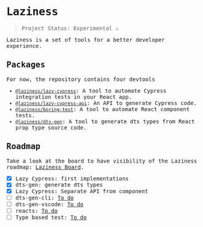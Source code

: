 <samp>

# Laziness

> Project Status: Experimental ⚠️

Laziness is a set of tools for a better developer experience.

## Packages

For now, the repository contains four devtools

- [`@laziness/lazy-cypress`](https://github.com/leandrotk/laziness/tree/master/packages/lazy-cypress): A tool to automate Cypress integration tests in your React app.
- [`@laziness/lazy-cypress-api`](https://github.com/leandrotk/laziness/tree/master/packages/lazy-cypress-api): An API to generate Cypress code.
- [`@laziness/boring-test`](https://github.com/leandrotk/laziness/tree/master/packages/boring-test): A tool to automate React component tests.
- [`@laziness/dts-gen`](https://github.com/leandrotk/laziness/tree/master/packages/dts-gen): A tool to generate dts types from React prop type source code.

## Roadmap

Take a look at the board to have visibility of the Laziness roadmap: [Laziness Board](https://github.com/leandrotk/laziness/projects/1).

- [x] Lazy Cypress: first implementations
- [x] dts-gen: generate dts types
- [x] Lazy Cypress: Separate API from component
- [ ] dts-gen-cli: [To do](https://github.com/leandrotk/laziness/projects/1#card-43351114)
- [ ] dts-gen-vscode: [To do](https://github.com/leandrotk/laziness/projects/1#card-43351161)
- [ ] reacts: [To do](https://github.com/leandrotk/laziness/projects/1#card-43350387)
- [ ] Type based test: [To do](https://github.com/leandrotk/laziness/projects/1#card-43031842)

</samp>
